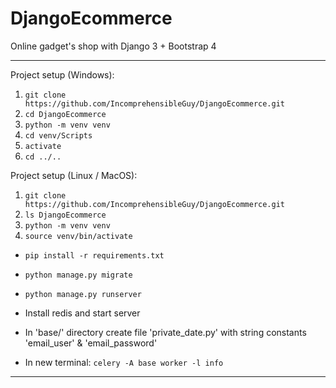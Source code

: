 # DjangoEcommerce
Online gadget's shop with Django 3 + Bootstrap 4

---
Project setup (Windows):
1) `git clone https://github.com/IncomprehensibleGuy/DjangoEcommerce.git`
2) `cd DjangoEcommerce`
3) `python -m venv venv`
4) `cd venv/Scripts`
5) `activate`
6) `cd ../..`

Project setup (Linux / MacOS):
1) `git clone https://github.com/IncomprehensibleGuy/DjangoEcommerce.git`
2) `ls DjangoEcommerce`
3) `python -m venv venv`
4) `source venv/bin/activate`

* `pip install -r requirements.txt`
* `python manage.py migrate`
* `python manage.py runserver`

* Install redis and start server
* In 'base/' directory create file 'private_date.py' with string constants 'email_user' & 'email_password'
* In new terminal: `celery -A base worker -l info`
---

